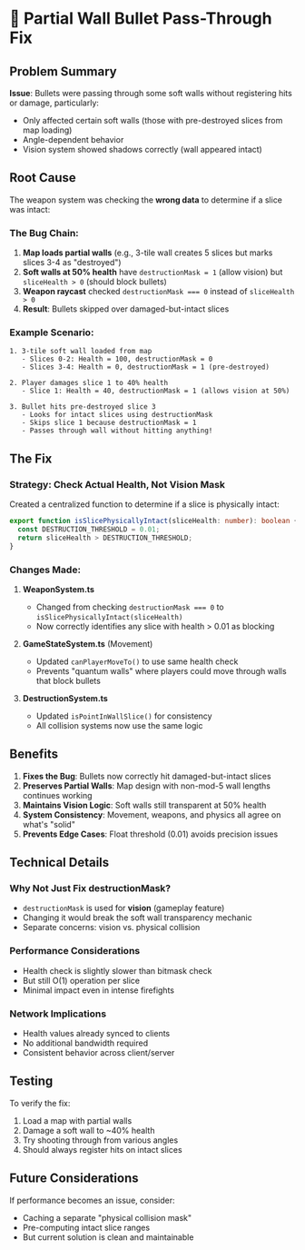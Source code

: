 # 🔧 Partial Wall Bullet Pass-Through Fix

## Problem Summary

**Issue**: Bullets were passing through some soft walls without registering hits or damage, particularly:
- Only affected certain soft walls (those with pre-destroyed slices from map loading)
- Angle-dependent behavior
- Vision system showed shadows correctly (wall appeared intact)

## Root Cause

The weapon system was checking the **wrong data** to determine if a slice was intact:

### The Bug Chain:
1. **Map loads partial walls** (e.g., 3-tile wall creates 5 slices but marks slices 3-4 as "destroyed")
2. **Soft walls at 50% health** have `destructionMask = 1` (allow vision) but `sliceHealth > 0` (should block bullets)
3. **Weapon raycast** checked `destructionMask === 0` instead of `sliceHealth > 0`
4. **Result**: Bullets skipped over damaged-but-intact slices

### Example Scenario:
```
1. 3-tile soft wall loaded from map
   - Slices 0-2: Health = 100, destructionMask = 0
   - Slices 3-4: Health = 0, destructionMask = 1 (pre-destroyed)

2. Player damages slice 1 to 40% health
   - Slice 1: Health = 40, destructionMask = 1 (allows vision at 50%)
   
3. Bullet hits pre-destroyed slice 3
   - Looks for intact slices using destructionMask
   - Skips slice 1 because destructionMask = 1
   - Passes through wall without hitting anything!
```

## The Fix

### Strategy: Check Actual Health, Not Vision Mask

Created a centralized function to determine if a slice is physically intact:

```typescript
export function isSlicePhysicallyIntact(sliceHealth: number): boolean {
  const DESTRUCTION_THRESHOLD = 0.01;
  return sliceHealth > DESTRUCTION_THRESHOLD;
}
```

### Changes Made:

1. **WeaponSystem.ts**
   - Changed from checking `destructionMask === 0` to `isSlicePhysicallyIntact(sliceHealth)`
   - Now correctly identifies any slice with health > 0.01 as blocking

2. **GameStateSystem.ts** (Movement)
   - Updated `canPlayerMoveTo()` to use same health check
   - Prevents "quantum walls" where players could move through walls that block bullets

3. **DestructionSystem.ts**
   - Updated `isPointInWallSlice()` for consistency
   - All collision systems now use the same logic

## Benefits

1. **Fixes the Bug**: Bullets now correctly hit damaged-but-intact slices
2. **Preserves Partial Walls**: Map design with non-mod-5 wall lengths continues working
3. **Maintains Vision Logic**: Soft walls still transparent at 50% health
4. **System Consistency**: Movement, weapons, and physics all agree on what's "solid"
5. **Prevents Edge Cases**: Float threshold (0.01) avoids precision issues

## Technical Details

### Why Not Just Fix destructionMask?
- `destructionMask` is used for **vision** (gameplay feature)
- Changing it would break the soft wall transparency mechanic
- Separate concerns: vision vs. physical collision

### Performance Considerations
- Health check is slightly slower than bitmask check
- But still O(1) operation per slice
- Minimal impact even in intense firefights

### Network Implications
- Health values already synced to clients
- No additional bandwidth required
- Consistent behavior across client/server

## Testing

To verify the fix:
1. Load a map with partial walls
2. Damage a soft wall to ~40% health
3. Try shooting through from various angles
4. Should always register hits on intact slices

## Future Considerations

If performance becomes an issue, consider:
- Caching a separate "physical collision mask"
- Pre-computing intact slice ranges
- But current solution is clean and maintainable 